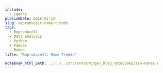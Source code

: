 ```yaml
---
include:
  - jquery
publishDate: 2016-02-23
slug: reproduceit-name-trends
tags:
  - ReproduceIt
  - Data analysis
  - Python
  - Pandas
  - Bokeh
title: "ReproduceIt: Name Trends"

notebook_html_path: ../../../src/content/gen_blog_notebooks/ssn-names.html
---
```

